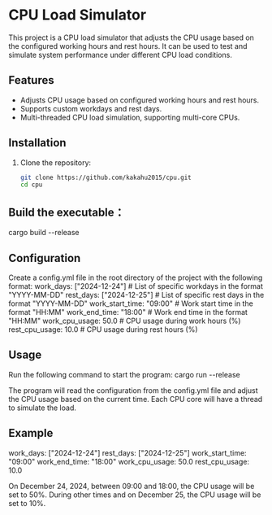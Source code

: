 # CPU Load Simulator

This project is a CPU load simulator that adjusts the CPU usage based on the configured working hours and rest hours. It can be used to test and simulate system performance under different CPU load conditions.

## Features

- Adjusts CPU usage based on configured working hours and rest hours.
- Supports custom workdays and rest days.
- Multi-threaded CPU load simulation, supporting multi-core CPUs.

## Installation

1. Clone the repository:
   ```bash
   git clone https://github.com/kakahu2015/cpu.git
   cd cpu

## Build the executable：
   cargo build --release

## Configuration
Create a config.yml file in the root directory of the project with the following format:
work_days: ["2024-12-24"]         # List of specific workdays in the format "YYYY-MM-DD"
rest_days: ["2024-12-25"]         # List of specific rest days in the format "YYYY-MM-DD"
work_start_time: "09:00"          # Work start time in the format "HH:MM"
work_end_time: "18:00"            # Work end time in the format "HH:MM"
work_cpu_usage: 50.0              # CPU usage during work hours (%)
rest_cpu_usage: 10.0              # CPU usage during rest hours (%)

## Usage
Run the following command to start the program:
cargo run --release

The program will read the configuration from the config.yml file and adjust the CPU usage based on the current time. Each CPU core will have a thread to simulate the load.

## Example
work_days: ["2024-12-24"]
rest_days: ["2024-12-25"]
work_start_time: "09:00"
work_end_time: "18:00"
work_cpu_usage: 50.0
rest_cpu_usage: 10.0

On December 24, 2024, between 09:00 and 18:00, the CPU usage will be set to 50%. During other times and on December 25, the CPU usage will be set to 10%.


